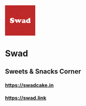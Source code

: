 
![SWAD-logo](https://raw.githubusercontent.com/Druhin13/Swad-Sweets-Snacks-Corner.github.io/master/assets/swad-100px.png)

# <b>Swad</b><br>
## Sweets & Snacks Corner

### https://swadcake.in
### https://swad.link
